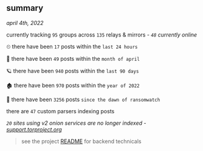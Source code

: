 
## summary
_april 4th, 2022_

currently tracking `95` groups across `135` relays & mirrors - _`48` currently online_

⏲ there have been `17` posts within the `last 24 hours`

🦈 there have been `49` posts within the `month of april`

🪐 there have been `940` posts within the `last 90 days`

🏚 there have been `970` posts within the `year of 2022`

🦕 there have been `3256` posts `since the dawn of ransomwatch`

there are `47` custom parsers indexing posts

_`20` sites using v2 onion services are no longer indexed - [support.torproject.org](https://support.torproject.org/onionservices/v2-deprecation/)_

> see the project [README](https://github.com/thetanz/ransomwatch#ransomwatch--) for backend technicals
